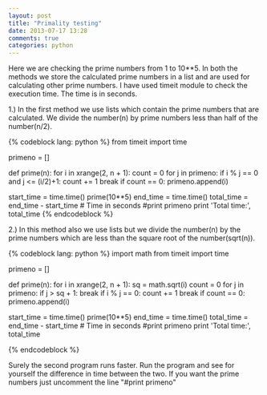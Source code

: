 ```yaml
---
layout: post
title: "Primality testing"
date: 2013-07-17 13:28
comments: true
categories: python
---
```

Here we are checking the prime numbers from 1 to 10**5. In both the methods we store the calculated prime numbers in a list and are used for calculating other prime numbers. I have used timeit module to check the execution time. The time is in seconds.

1.) In the first method we use lists which contain the prime numbers that are calculated.
We divide the number(n) by prime numbers less than half of the number(n/2).

{% codeblock lang: python %}
from timeit import time

primeno = []

def prime(n):
  for i in xrange(2, n + 1):
    count = 0
    for j in primeno:
      if i % j == 0 and j <= (i/2)+1:
        count += 1
        break
    if count == 0:
      primeno.append(i)

start_time = time.time()
prime(10**5)
end_time = time.time()
total_time = end_time - start_time # Time in seconds
#print primeno
print 'Total time:', total_time
{% endcodeblock %}

2.) In this method also we use lists but we divide the number(n) by the prime numbers which are less than the square root of the number(sqrt(n)).

{% codeblock lang: python %}
import math
from timeit import time

primeno = []

def prime(n):
    for i in xrange(2, n + 1):
        sq = math.sqrt(i)
        count = 0
        for j in primeno:
            if j > sq + 1:
                break
            if i % j == 0:
                count += 1
                break
        if count == 0:
            primeno.append(i)

start_time = time.time()
prime(10**5)
end_time = time.time()
total_time = end_time - start_time # Time in seconds
#print primeno
print 'Total time:', total_time


{% endcodeblock %}

Surely the second program runs faster. Run the program and see for yourself the difference in time between the two.
If you want the prime numbers just uncomment the line "#print primeno"
